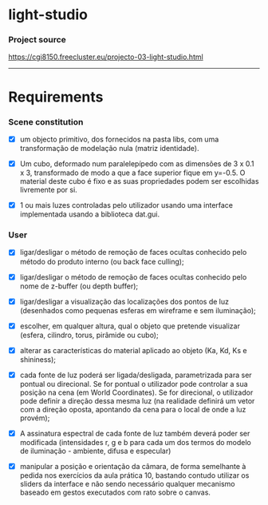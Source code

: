 # light-studio

### Project source
https://cgi8150.freecluster.eu/projecto-03-light-studio.html

---

# Requirements

### Scene constitution
- [x] um objecto primitivo, dos fornecidos na pasta libs, com uma transformação de modelação nula (matriz identidade).
- [x] Um cubo, deformado num paralelepípedo com as dimensões de 3 x 0.1 x 3, transformado de modo a que a face superior fique em y=-0.5. O material deste cubo é fixo e as suas propriedades podem ser escolhidas livremente por si.
- [x] 1 ou mais luzes controladas pelo utilizador usando uma interface implementada usando a biblioteca dat.gui.



### User 
- [x] ligar/desligar o método de remoção de faces ocultas conhecido pelo método do produto interno (ou back face culling);
- [x]   ligar/desligar o método de remoção de faces ocultas conhecido pelo nome de z-buffer (ou depth buffer);
- [x]  ligar/desligar a visualização das localizações dos pontos de luz (desenhados como pequenas esferas em wireframe e sem iluminação);
- [x]    escolher, em qualquer altura, qual o objeto que pretende visualizar (esfera, cilindro, torus, pirâmide ou cubo);
- [x]    alterar as características do material aplicado ao objeto (Ka, Kd, Ks e shininess);
- [x]   cada fonte de luz poderá ser ligada/desligada, parametrizada para ser pontual ou direcional. Se for pontual o utilizador pode controlar a sua posição na cena (em World Coordinates). Se for direcional, o utilizador pode definir a direção dessa mesma luz (na realidade definirá um vetor com a direção oposta, apontando da cena para o local de onde a luz provém);
  
- [x]    A assinatura espectral de cada fonte de luz também deverá poder ser modificada (intensidades r, g e b para cada um dos termos do modelo de iluminação - ambiente, difusa e especular)
  
- [x]   manipular a posição e orientação da câmara, de forma semelhante à pedida nos exercícios da aula prática 10, bastando contudo utilizar os sliders da interface e não sendo necessário qualquer mecanismo baseado em gestos executados com rato sobre o canvas.
